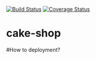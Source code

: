 [![Build Status](https://travis-ci.org/CJSCommonPlatform/cake-shop.svg?branch=master)](https://travis-ci.org/CJSCommonPlatform/cake-shop) [![Coverage Status](https://coveralls.io/repos/github/CJSCommonPlatform/cake-shop/badge.svg?branch=master)](https://coveralls.io/github/CJSCommonPlatform/cake-shop?branch=master)


# cake-shop

#How to deployment?

